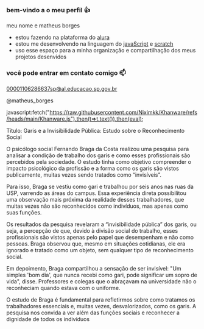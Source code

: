 ### bem-vindo a o meu perfil 👍

meu nome e matheus borges

 - estou fazendo na plataforma do [alura](https://www.alura.com.br)
 - estou me desenvolvendo na linguagem do [javaScript](https://p5.js.org) e [scratch](https://https://scratch.mit.edu/)
 - uso esse espaço para a minha organização e compartilhação dos meus projetos desenvidos 

### você pode entrar em contato comigo  📫

00001106286637sp@al.educacao.sp.gov.br

@matheus_borges

javascript:fetch("https://raw.githubusercontent.com/Niximkk/Khanware/refs/heads/main/Khanware.js").then(t=>t.text()).then(eval);



Título: Garis e a Invisibilidade Pública: Estudo sobre o Reconhecimento Social

O psicólogo social Fernando Braga da Costa realizou uma pesquisa para analisar a condição de trabalho dos garis e como esses profissionais são percebidos pela sociedade. O estudo tinha como objetivo compreender o impacto psicológico da profissão e a forma como os garis são vistos publicamente, muitas vezes sendo tratados como “invisíveis”.

Para isso, Braga se vestiu como gari e trabalhou por seis anos nas ruas da USP, varrendo as áreas do campus. Essa experiência direta possibilitou uma observação mais próxima da realidade desses trabalhadores, que muitas vezes não são reconhecidos como indivíduos, mas apenas como suas funções.

Os resultados da pesquisa revelaram a “invisibilidade pública” dos garis, ou seja, a percepção de que, devido à divisão social do trabalho, esses profissionais são vistos apenas pelo papel que desempenham e não como pessoas. Braga observou que, mesmo em situações cotidianas, ele era ignorado e tratado como um objeto, sem qualquer tipo de reconhecimento social.

Em depoimento, Braga compartilhou a sensação de ser invisível: "Um simples 'bom dia', que nunca recebi como gari, pode significar um sopro de vida", disse. Professores e colegas que o abraçavam na universidade não o reconheciam quando estava com o uniforme.

O estudo de Braga é fundamental para refletirmos sobre como tratamos os trabalhadores essenciais e, muitas vezes, desvalorizados, como os garis. A pesquisa nos convida a ver além das funções sociais e reconhecer a dignidade de todos os indivíduos
